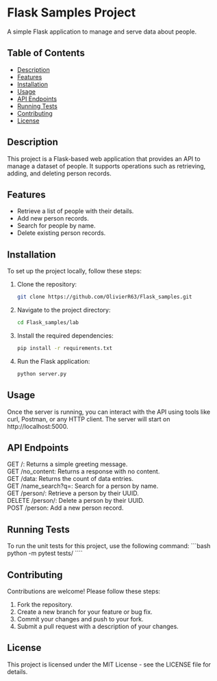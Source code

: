 # Flask Samples Project

A simple Flask application to manage and serve data about people.

## Table of Contents

- [Description](#description)
- [Features](#features)
- [Installation](#installation)
- [Usage](#usage)
- [API Endpoints](#api-endpoints)
- [Running Tests](#running-tests)
- [Contributing](#contributing)
- [License](#license)

## Description

This project is a Flask-based web application that provides an API to manage a dataset of people. It supports operations such as retrieving, adding, and deleting person records.

## Features

- Retrieve a list of people with their details.
- Add new person records.
- Search for people by name.
- Delete existing person records.

## Installation

To set up the project locally, follow these steps:

1. Clone the repository:

   ```bash
   git clone https://github.com/OlivierR63/Flask_samples.git

2. Navigate to the project directory:
   ```bash
   cd Flask_samples/lab

3. Install the required dependencies:
    ```bash
    pip install -r requirements.txt

4. Run the Flask application:
    ```bash
    python server.py

## Usage
Once the server is running, you can interact with the API using tools like curl, Postman, or any HTTP client. 
The server will start on http://localhost:5000.

## API Endpoints
GET /: Returns a simple greeting message.  
GET /no_content: Returns a response with no content.  
GET /data: Returns the count of data entries.  
GET /name_search?q=<name>: Search for a person by name.  
GET /person/<uuid>: Retrieve a person by their UUID.  
DELETE /person/<uuid>: Delete a person by their UUID.  
POST /person: Add a new person record.  

## Running Tests
To run the unit tests for this project, use the following command:
    ```bash
    python -m pytest tests/
    ````

## Contributing
Contributions are welcome! Please follow these steps:
 1. Fork the repository.
 2. Create a new branch for your feature or bug fix.
 3. Commit your changes and push to your fork.
 4. Submit a pull request with a description of your changes.

## License
This project is licensed under the MIT License - see the LICENSE file for details.

